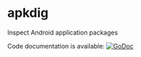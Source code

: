 apkdig
======

Inspect Android application packages

Code documentation is available: [![GoDoc](http://godoc.org/github.com/floort/apkdig?status.png)](http://godoc.org/github.com/floort/apkdig)
